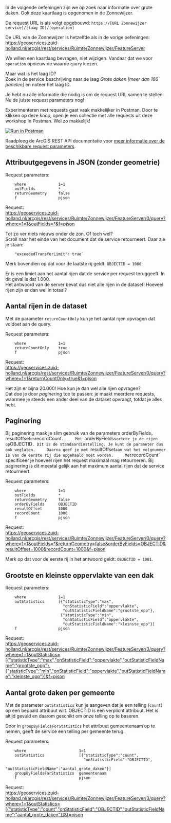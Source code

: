 In de volgende oefeningen zijn we op zoek naar informatie over grote daken. Ook deze kaartlaag is opgenomen in de Zonnewijzer.   
 
De request URL is als volgt opgebouwd: `https://[URL Zonnewijzer service]/[laag ID]/[operation]`     

De URL van de Zonnewijzer is hetzelfde als in de vorige oefeningen:    
https://geoservices.zuid-holland.nl/arcgis/rest/services/Ruimte/Zonnewijzer/FeatureServer    

We willen een kaartlaag bevragen, niet wijzigen. Vandaar dat we voor `operation` opnieuw de waarde `query` kiezen.

Maar wat is het laag ID?    
Zoek in de service beschrijving naar de laag _Grote daken [meer dan 180 panelen]_ en noteer het laag ID. 

Je hebt nu alle informatie die nodig is om de request URL samen te stellen. Nu de juiste request parameters nog!    

Experimenteren met requests gaat vaak makkelijker in Postman. Door te klikken op deze knop, open je een collectie met alle requests uit deze workshop in Postman. Wel zo makkelijk! 

[![Run in Postman](https://run.pstmn.io/button.svg)](https://app.getpostman.com/run-collection/72b27942624d611382e9#?env%5Bworkshop-web-api%5D=W3sia2V5Ijoiem9ubmV3aWp6ZXJfc2VydmljZSIsInZhbHVlIjoiaHR0cHM6Ly9nZW9zZXJ2aWNlcy56dWlkLWhvbGxhbmQubmwvYXJjZ2lzL3Jlc3Qvc2VydmljZXMvUnVpbXRlL1pvbm5ld2lqemVyL0ZlYXR1cmVTZXJ2ZXIiLCJkZXNjcmlwdGlvbiI6IiIsInR5cGUiOiJ0ZXh0IiwiZW5hYmxlZCI6dHJ1ZX1d)  
  
Raadpleeg de ArcGIS REST API documentatie voor [meer informatie over de beschikbare request parameters](https://developers.arcgis.com/rest/services-reference/query-feature-service-layer-.htm#GUID-62EE7495-8688-4BD0-B433-89F7E4476673).

## Attribuutgegevens in JSON (zonder geometrie)

Request parameters:    

```
    where              1=1 	
	outFields          *
	returnGeometry     false
    f		           pjson	
```

Request:    
https://geoservices.zuid-holland.nl/arcgis/rest/services/Ruimte/Zonnewijzer/FeatureServer/0/query?where=1=1&outFields=*&f=pjson

Tot zo ver niets nieuws onder de zon. Of toch wel?    
Scroll naar het einde van het document dat de service retourneert. Daar zie je staan:

```
    "exceededTransferLimit": true`
```

Merk bovendien op dat voor de laatste rij geldt: `OBJECTID = 1000`.

Er is een limiet aan het aantal rijen dat de service per request teruggeeft. In dit geval is dat 1.000.    
Het antwoord van de server bevat dus niet alle rijen in de dataset! Hoeveel rijen zijn er dan wel in totaal?   

## Aantal rijen in de dataset

Met de parameter `returnCountOnly` kun je het aantal rijen opvragen dat voldoet aan de query.

Request parameters:    

```
    where              1=1 	
	returnCountOnly    true
    f		           pjson	
```

Request:    
https://geoservices.zuid-holland.nl/arcgis/rest/services/Ruimte/Zonnewijzer/FeatureServer/0/query?where=1=1&returnCountOnly=true&f=pjson

Het zijn er bijna 20.000! Hoe kun je dan wel alle rijen opvragen?     
Dat doe je door _paginering_ toe te passen: je maakt meerdere requests, waarmee je steeds een ander deel van de dataset opvraagt, totdat je alles hebt.

## Paginering

Bij paginering maak je slim gebruik van de parameters orderByFields`, `resultOffset` en `recordCount`.    
Met `orderByFields` sorteer je de rijen op `OBJECTID`. Dit is de standaardinstelling. Je kunt de parameter dus ook weglaten.    
Daarna geef je met `resultOffset` aan wat het volgnummer is van de eerste rij die opgehaald moet worden.    
Met `recordCount` specificeer je hoeveel rijen het request maximaal mag retourneren. Bij paginering is dit meestal gelijk aan het maximum aantal rijen dat de service retourneert.    

Request parameters:    

```
    where              1=1 	
	outFields          *
	returnGeometry     false
	orderByFields      OBJECTID
	resultOffset       1000
	recordCount        1000
    f		           pjson	
```

Request:    
https://geoservices.zuid-holland.nl/arcgis/rest/services/Ruimte/Zonnewijzer/FeatureServer/0/query?where=1=1&outFields=*&returnGeometry=false&orderByFields=OBJECTID&resultOffset=1000&recordCount=1000&f=pjson

Merk op dat voor de eerste rij in het antwoord geldt: `OBJECTID = 1001`.

## Grootste en kleinste oppervlakte van een dak 

Request parameters:    
```
    where              1=1
    outStatistics      [{"statisticType":"max",       
                         "onStatisticField":"oppervlakte",      
                         "outStatisticFieldName":"grootste_opp"},
						{"statisticType":"min",       
                         "onStatisticField":"oppervlakte",      
                         "outStatisticFieldName":"kleinste_opp"}]
    f                  pjson
```	

Request:    
https://geoservices.zuid-holland.nl/arcgis/rest/services/Ruimte/Zonnewijzer/FeatureServer/3/query?where=1=1&outStatistics=[{"statisticType":"max","onStatisticField":"oppervlakte","outStatisticFieldName":"grootste_opp"},{"statisticType":"min","onStatisticField":"oppervlakte","outStatisticFieldName":"kleinste_opp"}]&f=pjson

## Aantal grote daken per gemeente

Met de parameter `outStatistics` kun je aangeven dat je een telling (`count`) op een bepaald attribuut wilt. OBJECTID is een verplicht attribuut. Het is altijd gevuld en daarom geschikt om onze telling op te baseren.    

Door in `groupByFieldsForStatistics` het attribuut gemeentenaam op te nemen, geeft de service een telling per gemeente terug.     

Request parameters:    
```
    where                       1=1
    outStatistics               [{"statisticType":"count",       
                                  "onStatisticField":"OBJECTID",      
                                  "outStatisticFieldName":"aantal_grote_daken"}]
	groupByFieldsForStatistics	gemeentenaam				 
    f                           pjson
```	

Request:    
https://geoservices.zuid-holland.nl/arcgis/rest/services/Ruimte/Zonnewijzer/FeatureServer/3/query?where=1=1&outStatistics=[{"statisticType":"count","onStatisticField":"OBJECTID","outStatisticFieldName":"aantal_grote_daken"}]&f=pjson

